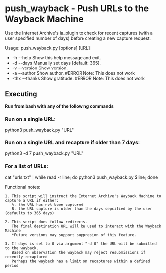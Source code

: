 # push_wayback - Push URLs to the Wayback Machine 

Use the Internet Archive's ia_plugin to check for recent captures (with a user specified number of days) before creating a new capture request.


Usage: push_wayback.py [options] [URL]
* -h --help                 Show this help message and exit.
* -d --days                 Manually set days [default: 365].
* -v --version              Show version.
* -a --author               Show author.     #ERROR Note: This does not work
* -thx --thanks             Show gratitude.  #ERROR Note: This does not work



Executing
--------

**Run from bash with any of the following commands**

### Run on a single URL:
python3 push_wayback.py "URL"

### Run on a single URL and recapture if older than 7 days:
python3 -d 7 push_wayback.py "URL"

### For a list of URLs:
cat "urls.txt" | while read -r line;  do python3 push_wayback.py $line; done




Functional notes:

    1. This script will instruct the Internet Archive's Wayback Machine to capture a URL if either:
       A. the URL has not been captured
       B. the URL capture is older than the days sepcified by the user (defaults to 365 days)

    2. This script does follow redirects.
       The final destination URL will be used to interact with the Wayback Machine
       *Future versions may support suppresion of this feature.

    3. If days is set to 0 via argument "-d 0" the URL will be submitted to the wayback.
       Based on observation the wayback may reject resubmissions if recently recaptured
       Perhaps the wayback has a limit on recaptures within a defined period
